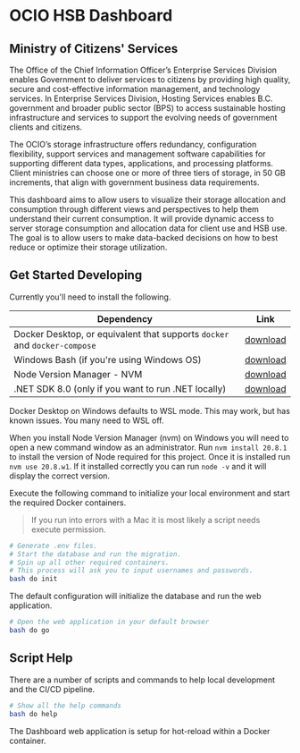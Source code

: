# OCIO HSB Dashboard

## Ministry of Citizens' Services

The Office of the Chief Information Officer’s Enterprise Services Division enables Government to deliver services to citizens by providing high quality, secure and cost-effective information management, and technology services. In Enterprise Services Division, Hosting Services enables B.C. government and broader public sector (BPS) to access sustainable hosting infrastructure and services to support the evolving needs of government clients and citizens.

The OCIO’s storage infrastructure offers redundancy, configuration flexibility, support services and management software capabilities for supporting different data types, applications, and processing platforms. Client ministries can choose one or more of three tiers of storage, in 50 GB increments, that align with government business data requirements.

This dashboard aims to allow users to visualize their storage allocation and consumption through different views and perspectives to help them understand their current consumption. It will provide dynamic access to server storage consumption and allocation data for client use and HSB use. The goal is to allow users to make data-backed decisions on how to best reduce or optimize their storage utilization.

## Get Started Developing

Currently you'll need to install the following.

| Dependency                                                                | Link                                                               |
| ------------------------------------------------------------------------- | ------------------------------------------------------------------ |
| Docker Desktop, or equivalent that supports `docker` and `docker-compose` | [download](https://www.docker.com/products/docker-desktop/)        |
| Windows Bash (if you're using Windows OS)                                 | [download](https://git-scm.com/download/win)                       |
| Node Version Manager - NVM                                                | [download](https://github.com/coreybutler/nvm-windows/releases)    |
| .NET SDK 8.0 (only if you want to run .NET locally)                       | [download](https://dotnet.microsoft.com/en-us/download/dotnet/8.0) |

Docker Desktop on Windows defaults to WSL mode. This may work, but has known issues. You many need to WSL off.

When you install Node Version Manager (nvm) on Windows you will need to open a new command window as an administrator.
Run `nvm install 20.8.1` to install the version of Node required for this project.
Once it is installed run `nvm use 20.8.w1`.
If it installed correctly you can run `node -v` and it will display the correct version.

Execute the following command to initialize your local environment and start the required Docker containers.

> If you run into errors with a Mac it is most likely a script needs execute permission.

```bash
# Generate .env files.
# Start the database and run the migration.
# Spin up all other required containers.
# This process will ask you to input usernames and passwords.
bash do init
```

The default configuration will initialize the database and run the web application.

```bash
# Open the web application in your default browser
bash do go
```

## Script Help

There are a number of scripts and commands to help local development and the CI/CD pipeline.

```bash
# Show all the help commands
bash do help
```

The Dashboard web application is setup for hot-reload within a Docker container.
